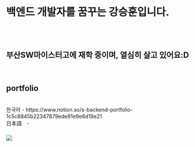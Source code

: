 <h1>백엔드 개발자를 꿈꾸는 강승훈입니다.</h1>
<br><br>
<h2>부산SW마이스터고에 재학 중이며, 열심히 살고 있어요:D</h2><br> 


<h2>portfolio</h2><br />
한국어  - https://www.notion.so/s-backend-portfolio-1c5c8845b22347879ede91e9e6d19e21<br />
日本語　- <br />
<h3><a href="https://www.instagram.com/s.hoon__e/"><img src="https://img.shields.io/badge/Instagram-F557DA?style=flat-square&logo=instagram&logoColor=white"></a></h3> 


   
  
 
 
  
